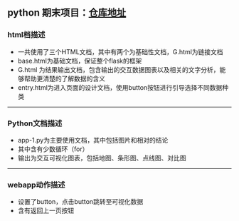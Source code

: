 ##  python 期末项目：[仓库地址](https://github.com/Pjx759/final)
### html档描述
* 一共使用了三个HTML文档，其中有两个为基础性文档，G.html为链接文档
* base.html为基础文档，保证整个flask的框架
* G.html 为结果输出文档，包含输出的交互数据图表以及相关的文字分析，能够帮助更清楚的了解数据的含义
* entry.html为进入页面的设计文档，使用button按钮进行引导选择不同数据种类

***
### Python文档描述
* app-1.py为主要使用文档，其中包括图片和相对的结论
* 其中含有少数循环（for）
* 输出为交互可视化图表，包括地图、条形图、点线图、对比图
***
### webapp动作描述
* 设置了button，点击button跳转至可视化数据
* 含有返回上一页按钮

